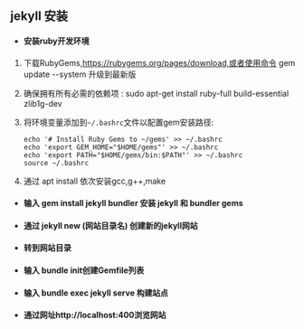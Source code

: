 ## jekyll 安装

- #### 安装ruby开发环境


1. 下载RubyGems,https://rubygems.org/pages/download,或者使用命令 gem update --system 升级到最新版

2. 确保拥有所有必需的依赖项  :
   sudo apt-get install ruby-full build-essential zlib1g-dev

3. 将环境变量添加到`~/.bashrc`文件以配置gem安装路径:

   ```
   echo '# Install Ruby Gems to ~/gems' >> ~/.bashrc
   echo 'export GEM_HOME="$HOME/gems"' >> ~/.bashrc
   echo 'export PATH="$HOME/gems/bin:$PATH"' >> ~/.bashrc
   source ~/.bashrc
   ```

4. 通过 apt install 依次安装gcc,g++,make

- #### 输入 gem install jekyll bundler 安装 jekyll 和 bundler gems

- #### 通过  jekyll new (网站目录名) 创建新的jekyll网站

- #### 转到网站目录

- #### 输入 bundle init创建Gemfile列表

- #### 输入 bundle exec jekyll serve 构建站点

- #### 通过网址http://localhost:400浏览网站
